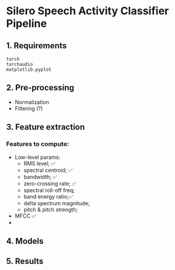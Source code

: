 # Silero Speech Activity Classifier Pipeline

## 1. Requirements
```
torch
torchaudio
matplotlib.pyplot
```
## 2. Pre-processing
- Normalization
- Filtering (?)
## 3. Feature extraction

### Features to compute:
- Low-level params:
  - RMS level; :white_check_mark:
  - spectral centroid; :white_check_mark:
  - bandwidth; :white_check_mark:
  - zero-crossing rate; :white_check_mark:
  - spectral roll-off freq;
  - band energy ratio;:white_check_mark:
  - delta spectrum magnitude;
  - pitch & pitch strength;
- MFCC :white_check_mark:
- 

## 4. Models

## 5. Results
